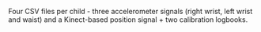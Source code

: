 Four CSV files per child - three accelerometer signals (right wrist, left wrist and waist) and a Kinect-based position signal + two calibration logbooks.
